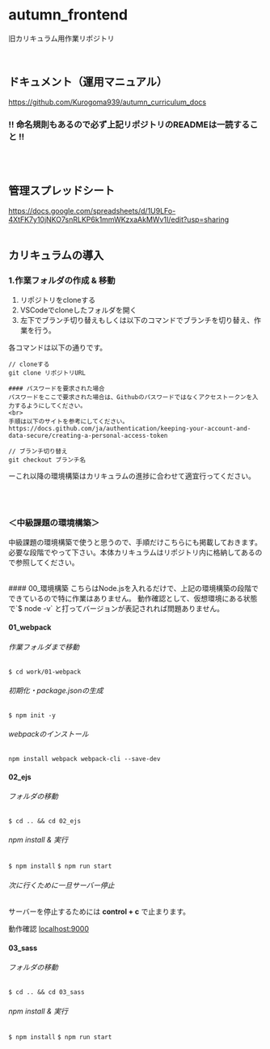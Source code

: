 # autumn_frontend
旧カリキュラム用作業リポジトリ

<br>

## ドキュメント（運用マニュアル）
https://github.com/Kurogoma939/autumn_curriculum_docs

### !! 命名規則もあるので必ず上記リポジトリのREADMEは一読すること !!
<br /><br />

## 管理スプレッドシート
https://docs.google.com/spreadsheets/d/1U9LFo-4XtFK7y10jNKO7snRLKP6k1mmWKzxaAkMWv1I/edit?usp=sharing
<br /><br />

## カリキュラムの導入

### 1.作業フォルダの作成 & 移動
1. リポジトリをcloneする
2. VSCodeでcloneしたフォルダを開く
3. 左下でブランチ切り替えもしくは以下のコマンドでブランチを切り替え、作業を行う。

各コマンドは以下の通りです。
```
// cloneする
git clone リポジトリURL

#### パスワードを要求された場合
パスワードをここで要求された場合は、Githubのパスワードではなくアクセストークンを入力するようにしてください。
<br>
手順は以下のサイトを参考にしてください。
https://docs.github.com/ja/authentication/keeping-your-account-and-data-secure/creating-a-personal-access-token

// ブランチ切り替え
git checkout ブランチ名
```
ーこれ以降の環境構築はカリキュラムの進捗に合わせて適宜行ってください。

<br />
<br />


### ＜中級課題の環境構築＞
中級課題の環境構築で使うと思うので、手順だけこちらにも掲載しておきます。<br>
必要な段階でやって下さい。本体カリキュラムはリポジトリ内に格納してあるので参照してください。

<br>
#### 00_環境構築
こちらはNode.jsを入れるだけで、上記の環境構築の段階でできているので特に作業はありません。
動作確認として、仮想環境にある状態で`$ node -v` と打ってバージョンが表記されれば問題ありません。

#### 01_webpack

###### 作業フォルダまで移動
`$ cd work/01-webpack`

###### 初期化・package.jsonの生成
`$ npm init -y`

###### webpackのインストール
`npm install webpack webpack-cli --save-dev`

#### 02_ejs
###### フォルダの移動
`$ cd .. && cd 02_ejs`
###### npm install & 実行
`$ npm install`
`$ npm run start`

###### 次に行くために一旦サーバー停止
サーバーを停止するためには **control + c** で止まります。

動作確認  [localhost:9000](http://localhost:9000)

#### 03_sass
###### フォルダの移動
`$ cd .. && cd 03_sass`
###### npm install & 実行
`$ npm install`
`$ npm run start`



